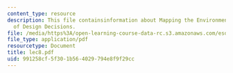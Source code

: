 ```yaml
---
content_type: resource
description: This file containsinformation about Mapping the Environmental Consequence
  of Design Decisions.
file: /media/https%3A/open-learning-course-data-rc.s3.amazonaws.com/esd-123j-systems-perspectives-on-industrial-ecology-spring-2006/991258cf5f301b564029794e8f9f29cc_lec8.pdf
file_type: application/pdf
resourcetype: Document
title: lec8.pdf
uid: 991258cf-5f30-1b56-4029-794e8f9f29cc
---
```

